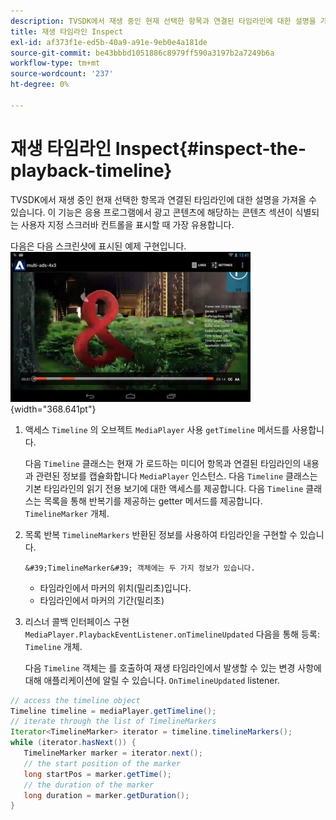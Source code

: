 ```yaml
---
description: TVSDK에서 재생 중인 현재 선택한 항목과 연결된 타임라인에 대한 설명을 가져올 수 있습니다. 이 기능은 응용 프로그램에서 광고 콘텐츠에 해당하는 콘텐츠 섹션이 식별되는 사용자 지정 스크러바 컨트롤을 표시할 때 가장 유용합니다.
title: 재생 타임라인 Inspect
exl-id: af373f1e-ed5b-40a9-a91e-9eb0e4a181de
source-git-commit: be43bbbd1051886c8979ff590a3197b2a7249b6a
workflow-type: tm+mt
source-wordcount: '237'
ht-degree: 0%

---
```


# 재생 타임라인 Inspect{#inspect-the-playback-timeline}

TVSDK에서 재생 중인 현재 선택한 항목과 연결된 타임라인에 대한 설명을 가져올 수 있습니다. 이 기능은 응용 프로그램에서 광고 콘텐츠에 해당하는 콘텐츠 섹션이 식별되는 사용자 지정 스크러바 컨트롤을 표시할 때 가장 유용합니다.

다음은 다음 스크린샷에 표시된 예제 구현입니다.  ![](assets/inspect-playback.jpg){width="368.641pt"}

1. 액세스 `Timeline` 의 오브젝트 `MediaPlayer` 사용 `getTimeline` 메서드를 사용합니다.

   다음 `Timeline` 클래스는 현재 가 로드하는 미디어 항목과 연결된 타임라인의 내용과 관련된 정보를 캡슐화합니다 `MediaPlayer` 인스턴스. 다음 `Timeline` 클래스는 기본 타임라인의 읽기 전용 보기에 대한 액세스를 제공합니다. 다음 `Timeline` 클래스는 목록을 통해 반복기를 제공하는 getter 메서드를 제공합니다. `TimelineMarker` 개체.

1. 목록 반복 `TimelineMarkers` 반환된 정보를 사용하여 타임라인을 구현할 수 있습니다.

       &#39;TimelineMarker&#39; 객체에는 두 가지 정보가 있습니다.
   
   * 타임라인에서 마커의 위치(밀리초)입니다.
   * 타임라인에서 마커의 기간(밀리초)

1. 리스너 콜백 인터페이스 구현 `MediaPlayer.PlaybackEventListener.onTimelineUpdated` 다음을 통해 등록: `Timeline` 개체.

   다음 `Timeline` 객체는 를 호출하여 재생 타임라인에서 발생할 수 있는 변경 사항에 대해 애플리케이션에 알릴 수 있습니다. `OnTimelineUpdated` listener.

```java
// access the timeline object 
Timeline timeline = mediaPlayer.getTimeline(); 
// iterate through the list of TimelineMarkers 
Iterator<TimelineMarker> iterator = timeline.timelineMarkers(); 
while (iterator.hasNext()) { 
   TimelineMarker marker = iterator.next(); 
   // the start position of the marker 
   long startPos = marker.getTime(); 
   // the duration of the marker 
   long duration = marker.getDuration(); 
}
```
